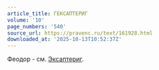 ```yaml
---
article_title: ГЕКСАПТЕРИГ
volume: '10'
page_numbers: '540'
source_url: https://pravenc.ru/text/161928.html
downloaded_at: '2025-10-13T10:52:37Z'
---
```


Феодор - см. [Эксаптериг](https://pravenc.ru/text/Эксаптериг.html).
